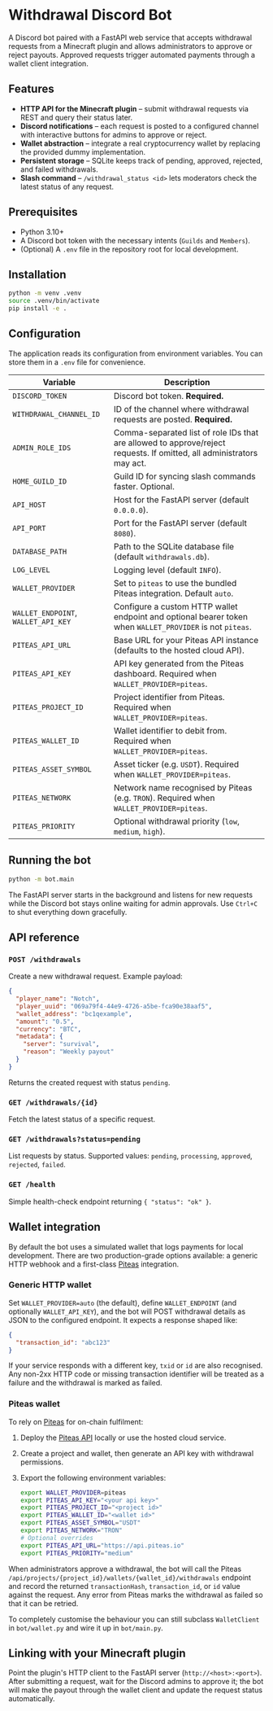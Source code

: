 # Withdrawal Discord Bot

A Discord bot paired with a FastAPI web service that accepts withdrawal requests from a Minecraft plugin and allows administrators to approve or reject payouts. Approved requests trigger automated payments through a wallet client integration.

## Features

- **HTTP API for the Minecraft plugin** – submit withdrawal requests via REST and query their status later.
- **Discord notifications** – each request is posted to a configured channel with interactive buttons for admins to approve or reject.
- **Wallet abstraction** – integrate a real cryptocurrency wallet by replacing the provided dummy implementation.
- **Persistent storage** – SQLite keeps track of pending, approved, rejected, and failed withdrawals.
- **Slash command** – `/withdrawal_status <id>` lets moderators check the latest status of any request.

## Prerequisites

- Python 3.10+
- A Discord bot token with the necessary intents (`Guilds` and `Members`).
- (Optional) A `.env` file in the repository root for local development.

## Installation

```bash
python -m venv .venv
source .venv/bin/activate
pip install -e .
```

## Configuration

The application reads its configuration from environment variables. You can store them in a `.env` file for convenience.

| Variable | Description |
| --- | --- |
| `DISCORD_TOKEN` | Discord bot token. **Required.** |
| `WITHDRAWAL_CHANNEL_ID` | ID of the channel where withdrawal requests are posted. **Required.** |
| `ADMIN_ROLE_IDS` | Comma-separated list of role IDs that are allowed to approve/reject requests. If omitted, all administrators may act. |
| `HOME_GUILD_ID` | Guild ID for syncing slash commands faster. Optional. |
| `API_HOST` | Host for the FastAPI server (default `0.0.0.0`). |
| `API_PORT` | Port for the FastAPI server (default `8080`). |
| `DATABASE_PATH` | Path to the SQLite database file (default `withdrawals.db`). |
| `LOG_LEVEL` | Logging level (default `INFO`). |
| `WALLET_PROVIDER` | Set to `piteas` to use the bundled Piteas integration. Default `auto`. |
| `WALLET_ENDPOINT`, `WALLET_API_KEY` | Configure a custom HTTP wallet endpoint and optional bearer token when `WALLET_PROVIDER` is not `piteas`. |
| `PITEAS_API_URL` | Base URL for your Piteas API instance (defaults to the hosted cloud API). |
| `PITEAS_API_KEY` | API key generated from the Piteas dashboard. Required when `WALLET_PROVIDER=piteas`. |
| `PITEAS_PROJECT_ID` | Project identifier from Piteas. Required when `WALLET_PROVIDER=piteas`. |
| `PITEAS_WALLET_ID` | Wallet identifier to debit from. Required when `WALLET_PROVIDER=piteas`. |
| `PITEAS_ASSET_SYMBOL` | Asset ticker (e.g. `USDT`). Required when `WALLET_PROVIDER=piteas`. |
| `PITEAS_NETWORK` | Network name recognised by Piteas (e.g. `TRON`). Required when `WALLET_PROVIDER=piteas`. |
| `PITEAS_PRIORITY` | Optional withdrawal priority (`low`, `medium`, `high`). |

## Running the bot

```bash
python -m bot.main
```

The FastAPI server starts in the background and listens for new requests while the Discord bot stays online waiting for admin approvals. Use `Ctrl+C` to shut everything down gracefully.

## API reference

### `POST /withdrawals`

Create a new withdrawal request. Example payload:

```json
{
  "player_name": "Notch",
  "player_uuid": "069a79f4-44e9-4726-a5be-fca90e38aaf5",
  "wallet_address": "bc1qexample",
  "amount": "0.5",
  "currency": "BTC",
  "metadata": {
    "server": "survival",
    "reason": "Weekly payout"
  }
}
```

Returns the created request with status `pending`.

### `GET /withdrawals/{id}`

Fetch the latest status of a specific request.

### `GET /withdrawals?status=pending`

List requests by status. Supported values: `pending`, `processing`, `approved`, `rejected`, `failed`.

### `GET /health`

Simple health-check endpoint returning `{ "status": "ok" }`.

## Wallet integration

By default the bot uses a simulated wallet that logs payments for local development. There are two production-grade options available: a generic HTTP webhook and a first-class [Piteas](https://github.com/piteasio/piteas-api-monorepo) integration.

### Generic HTTP wallet

Set `WALLET_PROVIDER=auto` (the default), define `WALLET_ENDPOINT` (and optionally `WALLET_API_KEY`), and the bot will POST withdrawal details as JSON to the configured endpoint. It expects a response shaped like:

```json
{
  "transaction_id": "abc123"
}
```

If your service responds with a different key, `txid` or `id` are also recognised. Any non-2xx HTTP code or missing transaction identifier will be treated as a failure and the withdrawal is marked as failed.

### Piteas wallet

To rely on [Piteas](https://piteas.io) for on-chain fulfilment:

1. Deploy the [Piteas API](https://github.com/piteasio/piteas-api-monorepo) locally or use the hosted cloud service.
2. Create a project and wallet, then generate an API key with withdrawal permissions.
3. Export the following environment variables:

   ```bash
   export WALLET_PROVIDER=piteas
   export PITEAS_API_KEY="<your api key>"
   export PITEAS_PROJECT_ID="<project id>"
   export PITEAS_WALLET_ID="<wallet id>"
   export PITEAS_ASSET_SYMBOL="USDT"
   export PITEAS_NETWORK="TRON"
   # Optional overrides
   export PITEAS_API_URL="https://api.piteas.io"
   export PITEAS_PRIORITY="medium"
   ```

When administrators approve a withdrawal, the bot will call the Piteas `/api/projects/{project_id}/wallets/{wallet_id}/withdrawals` endpoint and record the returned `transactionHash`, `transaction_id`, or `id` value against the request. Any error from Piteas marks the withdrawal as failed so that it can be retried.

To completely customise the behaviour you can still subclass `WalletClient` in `bot/wallet.py` and wire it up in `bot/main.py`.

## Linking with your Minecraft plugin

Point the plugin's HTTP client to the FastAPI server (`http://<host>:<port>`). After submitting a request, wait for the Discord admins to approve it; the bot will make the payout through the wallet client and update the request status automatically.

